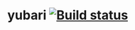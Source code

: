 # yubari [![Build status](https://ci.appveyor.com/api/projects/status/9n0mqxxwipl630hy?svg=true)](https://ci.appveyor.com/project/everpcpc/yubari)

